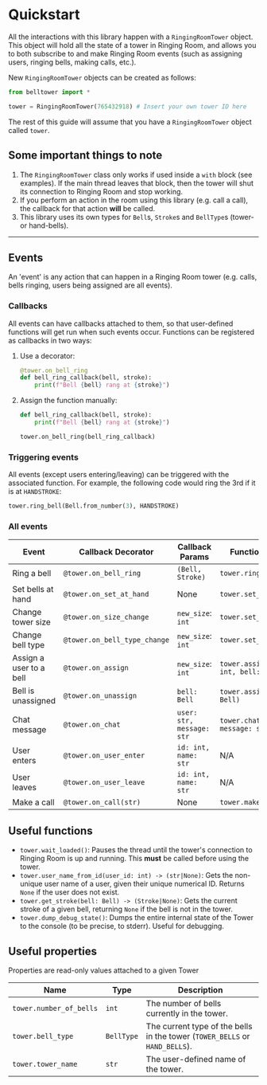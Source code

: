 # Quickstart

All the interactions with this library happen with a `RingingRoomTower` object.  This object will hold all
the state of a tower in Ringing Room, and allows you to both subscribe to and make Ringing Room
events (such as assigning users, ringing bells, making calls, etc.).

New `RingingRoomTower` objects can be created as follows:
```python
from belltower import *

tower = RingingRoomTower(765432918) # Insert your own tower ID here
```

The rest of this guide will assume that you have a `RingingRoomTower` object called `tower`.

## Some important things to note

1. The `RingingRoomTower` class only works if used inside a `with` block (see examples).  If the
   main thread leaves that block, then the tower will shut its connection to Ringing Room and stop
   working.
2. If you perform an action in the room using this library (e.g. call a call), the callback for that
   action **will** be called.
3. This library uses its own types for `Bell`s, `Stroke`s and `BellType`s (tower- or hand-bells).

---

## Events

An 'event' is any action that can happen in a Ringing Room tower (e.g. calls, bells ringing, users
being assigned are all events).

### Callbacks

All events can have callbacks attached to them, so that user-defined functions will get run when
such events occur.  Functions can be registered as callbacks in two ways:
1.  Use a decorator:
    ```python
    @tower.on_bell_ring
    def bell_ring_callback(bell, stroke):
        print(f"Bell {bell} rang at {stroke}")
    ```
2.  Assign the function manually:
    ```python
    def bell_ring_callback(bell, stroke):
        print(f"Bell {bell} rang at {stroke}")

    tower.on_bell_ring(bell_ring_callback)
    ```

### Triggering events

All events (except users entering/leaving) can be triggered with the associated function.  For
example, the following code would ring the 3rd if it is at `HANDSTROKE`:
```python
tower.ring_bell(Bell.from_number(3), HANDSTROKE)
```

### All events

| Event | Callback Decorator | Callback Params | Function Name & Params |
|---|---|---|---|
| Ring a bell | `@tower.on_bell_ring` | `(Bell, Stroke)` | `tower.ring_bell(Bell, Stroke)` |
| Set bells at hand | `@tower.on_set_at_hand` | None | `tower.set_at_hand()` |
| Change tower size | `@tower.on_size_change` | `new_size`: `int` | `tower.set_size(int)` |
| Change bell type | `@tower.on_bell_type_change` | `new_size`: `int` | `tower.set_bell_type(BellType)` |
| Assign a user to a bell | `@tower.on_assign` | `new_size`: `int` | `tower.assign_user(user_id: int, bell: Bell)` |
| Bell is unassigned | `@tower.on_unassign` | `bell: Bell` | `tower.assign_user(None, bell: Bell)` |
| Chat message | `@tower.on_chat` | `user: str, message: str` | `tower.chat(user: str, message: str)` |
| User enters | `@tower.on_user_enter` | `id: int, name: str` | N/A |
| User leaves | `@tower.on_user_leave` | `id: int, name: str` | N/A |
| Make a call | `@tower.on_call(str)` | None | `tower.make_call(str)` |

## Useful functions

- `tower.wait_loaded()`: Pauses the thread until the tower's connection to Ringing Room is up and
  running.  This **must** be called before using the tower.
- `tower.user_name_from_id(user_id: int) -> (str|None)`: Gets the non-unique user name of a user,
  given their unique numerical ID.  Returns `None` if the user does not exist.
- `tower.get_stroke(bell: Bell) -> (Stroke|None)`: Gets the current stroke of a given bell,
  returning `None` if the bell is not in the tower.
- `tower.dump_debug_state()`: Dumps the entire internal state of the Tower to the console (to be
  precise, to stderr).  Useful for debugging.


## Useful properties

Properties are read-only values attached to a given Tower

| Name | Type | Description |
|---|---|---|
| `tower.number_of_bells` | `int` | The number of bells currently in the tower. |
| `tower.bell_type` | `BellType` | The current type of the bells in the tower (`TOWER_BELLS` or `HAND_BELLS`). |
| `tower.tower_name` | `str` | The user-defined name of the tower. |
